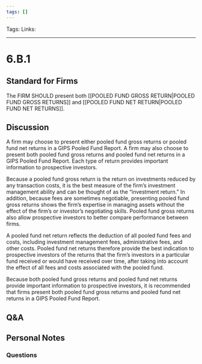 ```yaml
---
tags: []
---
```

Tags:
Links: 
___
# 6.B.1
## Standard for Firms
The FIRM SHOULD present both [[POOLED FUND GROSS RETURN|POOLED FUND GROSS RETURNS]] and [[POOLED FUND NET RETURN|POOLED FUND NET RETURNS]].
## Discussion
A firm may choose to present either pooled fund gross returns or pooled fund net returns in a GIPS Pooled Fund Report. A firm may also choose to present both pooled fund gross returns and pooled fund net returns in a GIPS Pooled Fund Report. Each type of return provides important information to prospective investors.

Because a pooled fund gross return is the return on investments reduced by any transaction costs, it is the best measure of the firm’s investment management ability and can be thought of as the “investment return.” In addition, because fees are sometimes negotiable, presenting pooled fund gross returns shows the firm’s expertise in managing assets without the effect of the firm’s or investor’s negotiating skills. Pooled fund gross returns also allow prospective investors to better compare performance between firms.

A pooled fund net return reflects the deduction of all pooled fund fees and costs, including investment management fees, administrative fees, and other costs. Pooled fund net returns therefore provide the best indication to prospective investors of the returns that the firm’s investors in a particular fund received or would have received over time, after taking into account the effect of all fees and costs associated with the pooled fund.

Because both pooled fund gross returns and pooled fund net returns provide important information to prospective investors, it is recommended that firms present both pooled fund gross returns and pooled fund net returns in a GIPS Pooled Fund Report.
## Q&A

## Personal Notes

### Questions